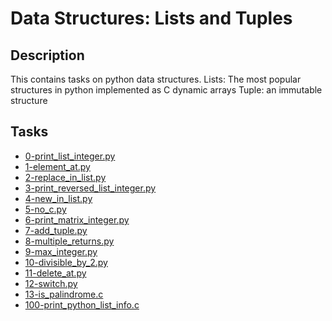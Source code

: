 # Data Structures: Lists and Tuples

## Description
This contains tasks on python data structures.
Lists: The most popular structures in python implemented as C dynamic arrays
Tuple: an immutable structure

## Tasks
* [0-print_list_integer.py](0-print_list_integer.py)
* [1-element_at.py](1-element_at.py)
* [2-replace_in_list.py](2-replace_in_list.py)
* [3-print_reversed_list_integer.py](3-print_reversed_list_integer.py)
* [4-new_in_list.py](4-new_in_list.py)
* [5-no_c.py](5-no_c.py)
* [6-print_matrix_integer.py](6-print_matrix_integer.py)
* [7-add_tuple.py](7-add_tuple.py)
* [8-multiple_returns.py](8-multiple_returns.py)
* [9-max_integer.py](9-max_integer.py)
* [10-divisible_by_2.py](10-divisible_by_2.py)
* [11-delete_at.py](11-delete_at.py)
* [12-switch.py](12-switch.py)
* [13-is_palindrome.c](13-is_palindrome.c)
* [100-print_python_list_info.c](100-print_python_list_info.c)
